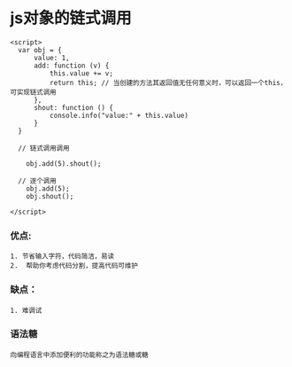 # js对象的链式调用



```
<script>
  var obj = {
      value: 1,
      add: function (v) {
          this.value += v;
          return this; // 当创建的方法其返回值无任何意义时，可以返回一个this，可实现链式调用
      },
      shout: function () {
          console.info("value:" + this.value)
      }
  }

  // 链式调用调用

    obj.add(5).shout();

  // 逐个调用
    obj.add(5);
    obj.shout();

</script>

```

### 优点:
    1. 节省输入字符，代码简洁，易读
    2.  帮助你考虑代码分割，提高代码可维护

### 缺点：
    1. 难调试


### 语法糖
    向编程语言中添加便利的功能称之为语法糖或糖